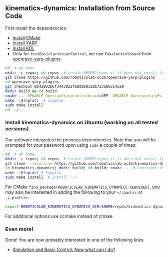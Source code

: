 ## kinematics-dynamics: Installation from Source Code

First install the dependencies:
- [Install CMake](https://github.com/roboticslab-uc3m/installation-guides/blob/master/install-cmake.md)
- [Install YARP](https://github.com/roboticslab-uc3m/installation-guides/blob/master/install-yarp.md)
- [Install KDL](https://github.com/roboticslab-uc3m/installation-guides/blob/master/install-kdl.md)
- Only for `testBasicCartesianControl`, we use `FakeControlboard` from [openrave-yarp-plugins](https://github.com/roboticslab-uc3m/openrave-yarp-plugins):
```bash
cd  # go home
mkdir -p repos; cd repos  # create $HOME/repos if it does not exist; then, enter it
git clone https://github.com/roboticslab-uc3m/openrave-yarp-plugins
cd openrave-yarp-plugins
git checkout 8b4a803b6f3443921fb8d8b9c28b723a06514529
mkdir build && cd build
cmake .. -DENABLE_OpenraveYarpControlboard=OFF -DENABLE_OpenraveYarpPaintSquares=OFF -DENABLE_OpenraveWorldRpcResponder=OFF -DENABLE_OpenraveYarpForceEstimator=OFF -DENABLE_OpenraveYarpPluginLoader=OFF -DENABLE_YarpOpenraveBase=OFF -DENABLE_YarpOpenraveControlboard=OFF -DENABLE_YarpOpenraveControlboardCollision=OFF -DENABLE_YarpOpenraveGrabber=OFF -DENABLE_YarpOpenraveRGBDSensor=OFF -DENABLE_YarpOpenraveRobotManager=OFF -DENABLE_OpenraveYarpCoupled=OFF -DENABLE_teoSim=OFF -DENABLE_FakeControlboard=ON
make -j$(nproc)  # compile
sudo make install
cd ../..
```

### Install kinematics-dynamics on Ubuntu (working on all tested versions)

Our software integrates the previous dependencies. Note that you will be prompted for your password upon using `sudo` a couple of times:

```bash
cd  # go home
mkdir -p repos; cd repos  # create $HOME/repos if it does not exist; then, enter it
git clone --recursive https://github.com/roboticslab-uc3m/kinematics-dynamics.git  # Download kinematics-dynamics software from the repository; Use --recursive to get embedded repositories (technically, git submodules)
cd kinematics-dynamics; mkdir build; cd build; cmake ..  # Configure the kinematics-dynamics software
make -j$(nproc) # Compile
sudo make install  # Install :-)
```

For CMake `find_package(ROBOTICSLAB_KINEMATICS_DYNAMICS REQUIRED)`, you may also be interested in adding the following to your `~/.bashrc` or `~/.profile`:
```bash
export ROBOTICSLAB_KINEMATICS_DYNAMICS_DIR=$HOME/repos/kinematics-dynamics/build  # Points to where TEOConfig.cmake is generated upon running CMake
```

For additional options use ccmake instead of cmake.

### Even more!

Done! You are now probably interested in one of the following links:
- [Simulation and Basic Control: Now what can I do?]( teo-post-install.md )

